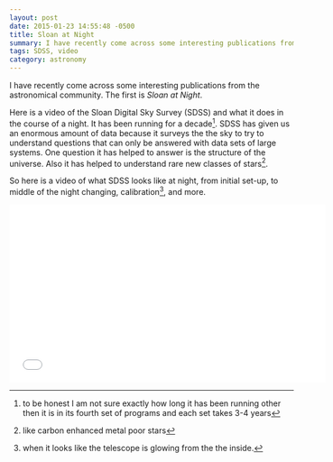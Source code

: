 ```yaml
---
layout: post
date: 2015-01-23 14:55:48 -0500
title: Sloan at Night
summary: I have recently come across some interesting publications from the astronomical community. The first is <em>Sloan at Night</em>.
tags: SDSS, video
category: astronomy
---
```


I have recently come across some interesting publications from the astronomical community. The first is *Sloan at Night*.

Here is a video of the Sloan Digital Sky Survey (SDSS) and what it does in the course of a night. It has been running for a decade[^1]. SDSS has given us an enormous amount of data because it surveys the the sky to try to understand questions that can only be answered with data sets of large systems. One question it has helped to answer is the structure of the universe. Also it has helped to understand rare new classes of stars[^2].

So here is a video of what SDSS looks like at night, from initial set-up, to middle of the night changing, calibration[^3], and more.

<iframe width="560" height="315" src="//www.youtube-nocookie.com/embed/AHsS57NMQjE?rel=0" frameborder="0" allowfullscreen></iframe>


[^1]: to be honest I am not sure exactly how long it has been running other then it is in its fourth set of programs and each set takes 3-4 years
[^2]: like carbon enhanced metal poor stars
[^3]: when it looks like the telescope is glowing from the the inside.

<!-- [cool science]: {{ root_url }}/blog/categories/cool-science/ -->
[cool science]: {{root_url}}/tags/#cool-science
